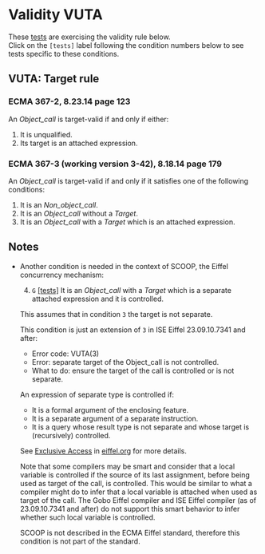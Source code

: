 # Validity VUTA

These [tests](.) are exercising the validity rule below.  
Click on the `[tests]` label following the condition numbers below to see tests specific to these conditions.

## VUTA: Target rule

### ECMA 367-2, 8.23.14 page 123

An *Object\_call* is target-valid if and only if either:

1. It is unqualified.
2. Its target is an attached expression.

### ECMA 367-3 (working version 3-42), 8.18.14 page 179

An *Object\_call* is target-valid if and only if it satisfies one of the following conditions:

1. It is an *Non\_object\_call*.
2. It is an *Object\_call* without a *Target*.
3. It is an *Object\_call* with a *Target* which is an attached expression.

##  Notes

* Another condition is needed in the context of SCOOP, the Eiffel concurrency mechanism:

  4. `G` [\[tests\]](../vuta4g) It is an *Object\_call* with a *Target* which is a separate attached expression and it is controlled.

  This assumes that in condition `3` the target is not separate.

  This condition is just an extension of `3` in ISE Eiffel 23.09.10.7341 and after:

  * Error code: VUTA(3)
  * Error: separate target of the Object_call is not controlled.
  * What to do: ensure the target of the call is controlled or is not separate.

  An expression of separate type is controlled if:
  
  * It is a formal argument of the enclosing feature.
  * It is a separate argument of a separate instruction.
  * It is a query whose result type is not separate and whose target is (recursively) controlled.

  See [Exclusive Access](https://www.eiffel.org/doc/solutions/Exclusive_Access) in [eiffel.org](https://www.eiffel.org) for more details.

  Note that some compilers may be smart and consider that a local variable is controlled if the source of its last assignment, before being used as target of the call, is controlled. This would be similar to what a compiler might do to infer that a local variable is attached when used as target of the call. The Gobo Eiffel compiler and ISE Eiffel compiler (as of 23.09.10.7341 and after) do not support this smart behavior to infer whether such local variable is controlled.
   
  SCOOP is not described in the ECMA Eiffel standard, therefore this condition is not part of the standard.
